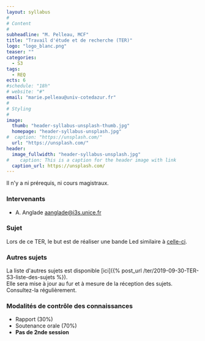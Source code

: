 ```yaml
---
layout: syllabus
#
# Content
#
subheadline: "M. Pelleau, MCF"
title: "Travail d'étude et de recherche (TER)"
logo: "logo_blanc.png"
teaser: ""
categories:
  - S3
tags:
  - REQ
ects: 6
#schedule: "18h"
# website: "#"
email: "marie.pelleau@univ-cotedazur.fr"
#
# Styling
#
image:
  thumb: "header-syllabus-unsplash-thumb.jpg"
  homepage: "header-syllabus-unsplash.jpg"
#  caption: "https://unsplash.com/"
  url: "https://unsplash.com/"
header:
  image_fullwidth: "header-syllabus-unsplash.jpg"
#    caption: This is a caption for the header image with link
  caption_url: https://unsplash.com/  
---
```


Il n'y a ni prérequis, ni cours magistraux.

### Intervenants ###
- A. Anglade [aanglade@i3s.unice.fr]({mailto:aanglade@i3s.unice.fr})

### Sujet ###
Lors de ce TER, le but est de réaliser une bande Led similaire à [celle-ci](https://www.youtube.com/watch?v=oN4Q87aC5l4).

### Autres sujets ###
La liste d'autres sujets est disponible [ici]({% post_url /ter/2019-09-30-TER-S3-liste-des-sujets %}).  
Elle sera mise à jour au fur et à mesure de la réception des sujets. Consultez-la régulièrement.

### Modalités de contrôle des connaissances ###
- Rapport (30%)
- Soutenance orale (70%)
- **Pas de 2nde session**

